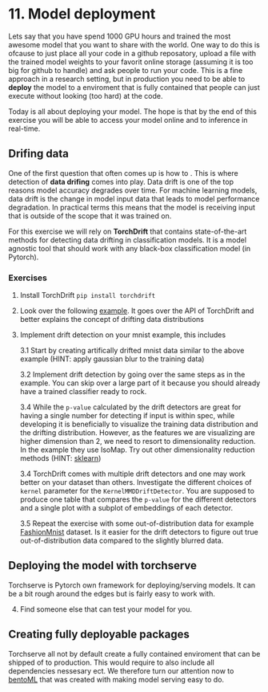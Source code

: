 # 11. Model deployment

Lets say that you have spend 1000 GPU hours and trained the most awesome model that you want to share with the
world. One way to do this is ofcause to just place all your code in a github reposatory, upload a file with
the trained model weights to your favorit online storage (assuming it is too big for github to handle) and
ask people to run your code. This is a fine approach in a research setting, but in production you need to be
able to **deploy** the model to a enviroment that is fully contained that people can just execute without
looking (too hard) at the code. 

Today is all about deploying your model. The hope is that by the end of this exercise you will be able to
access your model online and to inference in real-time.

## Drifing data

One of the first question that often comes up is how to . This is where detection of **data drifing** comes 
into play. Data drift is one of the top reasons model accuracy degrades over time. For machine learning models,
data drift is the change in model input data that leads to model performance degradation. In practical terms
this means that the model is receiving input that is outside of the scope that it was trained on. 

For this exercise we will rely on **TorchDrift** that contains state-of-the-art methods for detecting data
drifting in classification models. It is a model agnostic tool that should work with any black-box classification
model (in Pytorch).

### Exercises

1. Install TorchDrift `pip install torchdrift`

2. Look over the following [example](https://torchdrift.org/notebooks/drift_detection_on_images.html). It goes
   over the API of TorchDrift and better explains the concept of drifting data distributions
   
3. Implement drift detection on your mnist example, this includes

    3.1 Start by creating artifically drifted mnist data similar to the above example (HINT: apply gaussian
        blur to the training data)
        
    3.2 Implement drift detection by going over the same steps as in the example. You can skip over a large
        part of it because you should already have a trained classifier ready to rock.
    
    3.4 While the `p-value` calculated by the drift detectors are great for having a single number for detecting
        if input is within spec, while developing it is beneficially to visualize the training data distribution
        and the drifting distribution. However, as the features we are visualizing are higher dimension than
        2, we need to resort to dimensionality reduction. In the example they use IsoMap. Try out other
        dimensionality reduction methods (HINT: [sklearn](https://scikit-learn.org/stable/modules/manifold.html))
    
    3.4 TorchDrift comes with multiple drift detectors and one may work better on your dataset than others. 
        Investigate the different choices of `kernel` parameter for the `KernelMMDDriftDetector`. You are
        supposed to produce one table that compares the `p-value` for the different detectors and a single
        plot with a subplot of embeddings of each detector.
    
    3.5 Repeat the exercise with some out-of-distribution data for example 
        [FashionMnist](https://github.com/zalandoresearch/fashion-mnist) dataset. Is it easier for the
        drift detectors to figure out true out-of-distribution data compared to the slightly blurred data.

## Deploying the model with torchserve

Torchserve is Pytorch own framework for deploying/serving models. It can be a bit rough around the edges but
is fairly easy to work with. 

4. Find someone else that can test your model for you. 


## Creating fully deployable packages

Torchserve all not by default create a fully contained enviroment that can be shipped of to production. This
would require to also include all dependencies nessesary ect. We therefore turn our attention now to
[bentoML](https://github.com/bentoml/BentoML) that was created with making model serving easy to do. 

